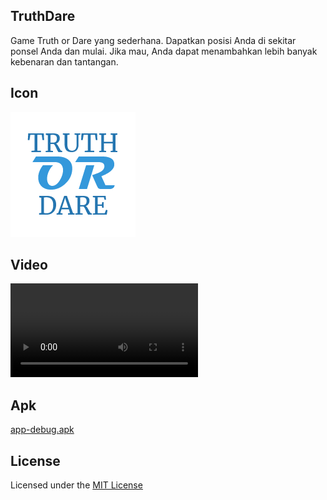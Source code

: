 ## **TruthDare**
Game Truth or Dare yang sederhana. Dapatkan posisi Anda di sekitar ponsel Anda dan mulai. Jika mau, Anda dapat menambahkan lebih banyak kebenaran dan tantangan.

## **Icon**
![icon](src/icon.png)

## **Video**
![video](src/video.mp4)

## **Apk**
[app-debug.apk](src/app-debug.apk?raw=true)

## **License**
Licensed under the [MIT License](LICENSE)
